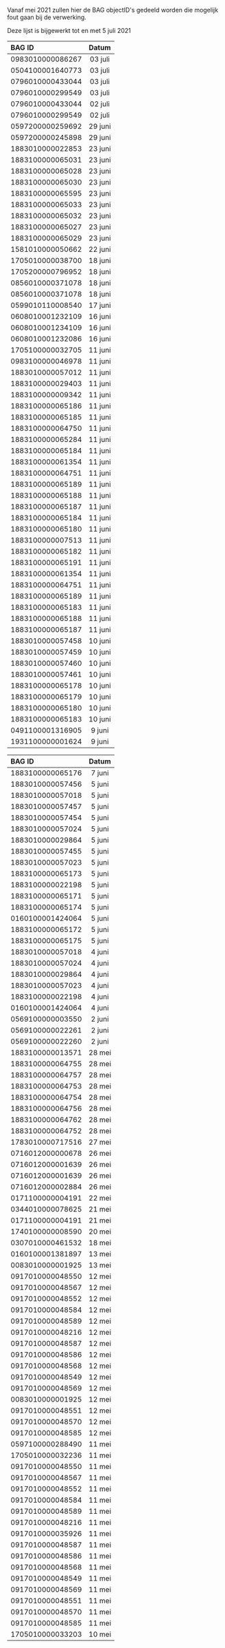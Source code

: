 Vanaf mei 2021 zullen hier de BAG objectID's gedeeld worden die mogelijk fout gaan bij de verwerking.  
  
  Deze lijst is bijgewerkt tot en met 5 juli 2021  
  
    
    
| BAG ID        | Datum     | 
| :------------- | :----------: | 
0983010000086267 |03 juli|
0504100001640773 |03 juli|
0796010000433044 |03 juli|
0796010000299549 |03 juli|
0796010000433044 |02 juli|
0796010000299549 |02 juli|
0597200000259692 |29 juni|
0597200000245898 |29 juni|
1883010000022853 |23 juni|
1883100000065031 |23 juni|
1883100000065028 |23 juni|
1883100000065030 |23 juni|
1883100000065595 |23 juni|
1883100000065033 |23 juni|
1883100000065032 |23 juni|
1883100000065027 |23 juni|
1883100000065029 |23 juni|
1581010000050662 |22 juni|
1705010000038700 |18 juni|
1705200000796952 |18 juni|
0856010000371078 |18 juni|
0856010000371078 |18 juni|
0599010110008540 |17 juni|
0608010001232109 |16 juni|
0608010001234109 |16 juni|
0608010001232086 |16 juni|
1705100000032705 |11 juni|
0983100000046978 |11 juni|
1883010000057012 |11 juni|
1883100000029403 |11 juni|
1883100000009342 |11 juni|
1883100000065186 |11 juni|
1883100000065185 |11 juni|
1883100000064750 |11 juni|
1883100000065284 |11 juni|
1883100000065184 |11 juni|
1883100000061354 |11 juni|
1883100000064751 |11 juni|
1883100000065189 |11 juni|
1883100000065188 |11 juni|
1883100000065187 |11 juni|
1883100000065184 |11 juni|
1883100000065180 |11 juni|
1883100000007513 |11 juni|
1883100000065182 |11 juni|
1883100000065191 |11 juni|
1883100000061354 |11 juni|
1883100000064751 |11 juni|
1883100000065189 |11 juni|
1883100000065183 |11 juni|
1883100000065188 |11 juni|
1883100000065187 |11 juni|
1883010000057458 |10 juni|
1883010000057459 |10 juni|
1883010000057460 |10 juni|
1883010000057461 |10 juni|
1883100000065178 |10 juni|
1883100000065179 |10 juni|
1883100000065180 |10 juni|
1883100000065183 |10 juni|
0491100001316905 |9 juni|
1931100000001624 |9 juni|  
  
| BAG ID        | Datum     | 
| :------------- | :----------: |   
1883100000065176 |7 juni|
1883010000057456 | 5 juni |
1883010000057018 | 5 juni |
1883010000057457| 5 juni |
1883010000057454| 5 juni |
1883010000057024| 5 juni |
1883010000029864| 5 juni |
1883010000057455| 5 juni |
1883010000057023| 5 juni |
1883100000065173| 5 juni |
1883100000022198| 5 juni |
1883100000065171| 5 juni |
1883100000065174| 5 juni |
0160100001424064| 5 juni |
1883100000065172| 5 juni |
1883100000065175| 5 juni |
1883010000057018 | 4 juni |
1883010000057024 | 4 juni |
1883010000029864 | 4 juni |
1883010000057023 | 4 juni |
1883100000022198 | 4 juni |
0160100001424064 | 4 juni |
0569100000003550  | 2 juni |
0569100000022261 | 2 juni |
0569100000022260 | 2 juni |
1883100000013571 | 28 mei |
1883100000064755| 28 mei |
1883100000064757| 28 mei |
1883100000064753| 28 mei |
1883100000064754| 28 mei |
1883100000064756| 28 mei |
1883100000064762| 28 mei |
1883100000064752 | 28 mei |  
1783010000717516 | 27 mei|
0716012000000678 | 26 mei |
0716012000001639| 26 mei |
0716012000001639| 26 mei |
0716012000002884| 26 mei |
0171100000004191 | 22 mei |
0344010000078625 | 21 mei|
0171100000004191 | 21 mei|
1740100000008590  | 20 mei |
0307010000461532 | 18 mei|
0160100001381897 | 13 mei|
0083010000001925 |13 mei|
0917010000048550 | 12 mei|
0917010000048567 | 12 mei|
0917010000048552| 12 mei|
0917010000048584| 12 mei|
0917010000048589| 12 mei|
0917010000048216| 12 mei|
0917010000048587| 12 mei|
0917010000048586| 12 mei|
0917010000048568| 12 mei|
0917010000048549| 12 mei|
0917010000048569| 12 mei|
0083010000001925| 12 mei|
0917010000048551| 12 mei|
0917010000048570| 12 mei|
0917010000048585 | 12 mei|
0597100000288490 | 11 mei|
1705010000032236| 11 mei|
0917010000048550| 11 mei|
0917010000048567| 11 mei|
0917010000048552| 11 mei|
0917010000048584| 11 mei|
0917010000048589| 11 mei|
0917010000048216| 11 mei|
0917010000035926| 11 mei|
0917010000048587| 11 mei|
0917010000048586| 11 mei|
0917010000048568| 11 mei|
0917010000048549| 11 mei|
0917010000048569| 11 mei|
0917010000048551| 11 mei|
0917010000048570| 11 mei|
0917010000048585  | 11 mei|  
1705010000033203 |10 mei|

